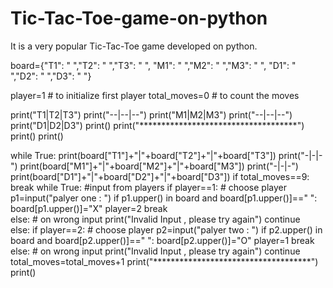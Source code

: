 # Tic-Tac-Toe-game-on-python
It is a very popular Tic-Tac-Toe game developed on python.









board={"T1": " ","T2": " ","T3": " ",
       "M1": " ","M2": " ","M3": " ",
       "D1": " ","D2": " ","D3": " "}

player=1                              # to initialize first player
total_moves=0                         # to count the moves

print("T1|T2|T3")
print("--|--|--")
print("M1|M2|M3")
print("--|--|--")
print("D1|D2|D3")
print()
print("************************************")
print()
print()

while True:
    print(board["T1"]+"|"+board["T2"]+"|"+board["T3"])
    print("-|-|-")
    print(board["M1"]+"|"+board["M2"]+"|"+board["M3"])
    print("-|-|-")
    print(board["D1"]+"|"+board["D2"]+"|"+board["D3"])
    if total_moves==9:
        break
    while True:                          #input from players
        if player==1:                    # choose player
            p1=input("palyer one  :  ")
            if p1.upper() in board and board[p1.upper()]==" ":
                board[p1.upper()]="X"
                player=2
                break     
            else:                           # on wrong input
                print("Invalid Input , please try again")
                continue        
        else:
             if player==2:                    # choose player
                    p2=input("palyer two  :  ")
                    if p2.upper() in board and board[p2.upper()]==" ":
                        board[p2.upper()]="O"
                        player=1
                        break
                    else:                     # on wrong input
                        print("Invalid Input , please try again")
                        continue                    
    total_moves=total_moves+1
    print("************************************")
    print()
                        
    
            
    

